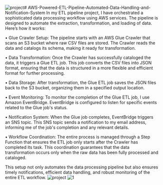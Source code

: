 ![project](https://github.com/user-attachments/assets/1de4a735-2331-47f3-893d-7944718ddbcb)# AWS-Powered-ETL-Pipeline-Automated-Data-Handling-and-Notification-System
In my ETL pipeline project, I have orchestrated a sophisticated data processing workflow using AWS services. The pipeline is designed to automate the extraction, transformation, and loading of data. Here’s how it works:

•	Glue Crawler Setup: The pipeline starts with an AWS Glue Crawler that scans an S3 bucket where raw CSV files are stored. The Crawler reads the data and catalogs its schema, making it ready for transformation.

•	Data Transformation: Once the Crawler has successfully cataloged the data, it triggers a Glue ETL job. This job converts the CSV files into JSON format, ensuring that the data is structured in a more flexible and efficient format for further processing.

•	Data Storage: After transformation, the Glue ETL job saves the JSON files back to the S3 bucket, organizing them in a specified output location.

•	Event Monitoring: To monitor the completion of the Glue ETL job, I use Amazon EventBridge. EventBridge is configured to listen for specific events related to the Glue job's status.

•	Notification System: When the Glue job completes, EventBridge triggers an SNS topic. This SNS topic sends a notification to my email address, informing me of the job's completion and any relevant details.

•	Workflow Coordination: The entire process is managed through a Step Function that ensures the ETL job only starts after the Crawler has completed its task. This coordination guarantees that the data transformation occurs only when the raw data has been fully processed and cataloged.

This setup not only automates the data processing pipeline but also ensures timely notifications, efficient data handling, and robust monitoring of the entire ETL workflow.
![project](https://github.com/user-attachments/assets/3e75723d-e879-4b84-92e6-102082ecd1b7)
![1](https://github.com/user-attachments/assets/a21e4fb4-291d-48ea-ae7d-0c9e4ba070f1)
